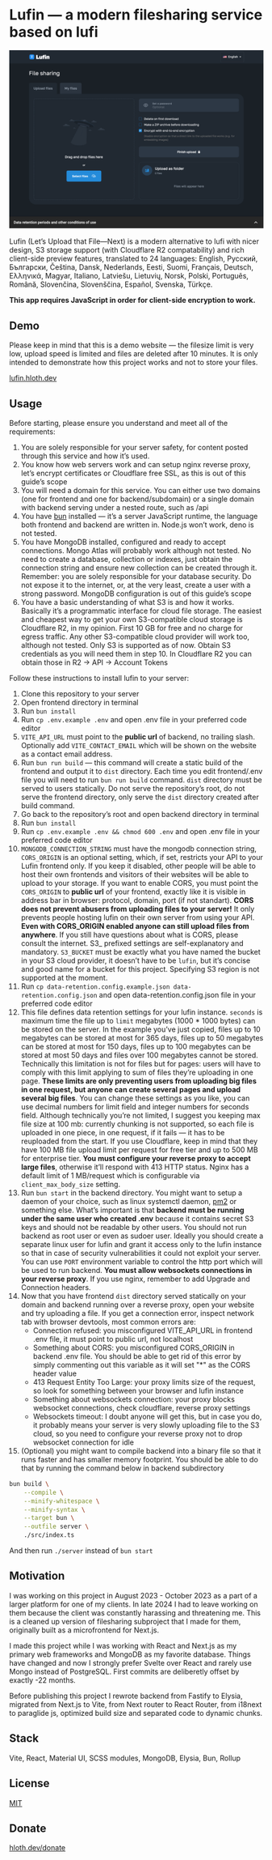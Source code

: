 # Lufin — a modern filesharing service based on lufi

![Screenshot](docs/screenshot.png)

Lufin (Let’s Upload that File—Next) is a modern alternative to lufi with nicer design, S3 storage support (with Cloudflare R2 compatability) and rich client-side preview features, translated to 24 languages: English, Русский, Български, Čeština, Dansk, Nederlands, Eesti, Suomi, Français, Deutsch, Ελληνικά, Magyar, Italiano, Latviešu, Lietuvių, Norsk, Polski, Português, Română, Slovenčina, Slovenščina, Español, Svenska, Türkçe.

**This app requires JavaScript in order for client-side encryption to work.**

## Demo

Please keep in mind that this is a demo website — the filesize limit is very low, upload speed is limited and files are deleted after 10 minutes. It is only intended to demonstrate how this project works and not to store your files.

[lufin.hloth.dev](https://lufin.hloth.dev)

## Usage

Before starting, please ensure you understand and meet all of the requirements:

1. You are solely responsible for your server safety, for content posted through this service and how it’s used.
2. You know how web servers work and can setup nginx reverse proxy, let’s encrypt certificates or Cloudflare free SSL, as this is out of this guide’s scope
3. You will need a domain for this service. You can either use two domains (one for frontend and one for backend/subdomain) or a single domain with backend serving under a nested route, such as /api
4. You have [bun](https://bun.sh) installed — it’s a server JavaScript runtime, the language both frontend and backend are written in. Node.js won’t work, deno is not tested.
5. You have MongoDB installed, configured and ready to accept connections. Mongo Atlas will probably work although not tested. No need to create a database, collection or indexes, just obtain the connection string and ensure new collection can be created through it. Remember: you are solely responsible for your database security. Do not expose it to the internet, or, at the very least, create a user with a strong password. MongoDB configuration is out of this guide’s scope
6. You have a basic understanding of what S3 is and how it works. Basically it’s a programmatic interface for cloud file storage. The easiest and cheapest way to get your own S3-compatible cloud storage is Cloudflare R2, in my opinion. First 10 GB for free and no charge for egress traffic. Any other S3-compatible cloud provider will work too, although not tested. Only S3 is supported as of now. Obtain S3 credentials as you will need them in step 10. In Cloudflare R2 you can obtain those in R2 -> API -> Account Tokens

Follow these instructions to install lufin to your server:

1. Clone this repository to your server
2. Open frontend directory in terminal
3. Run `bun install`
4. Run `cp .env.example .env` and open .env file in your preferred code editor
5. `VITE_API_URL` must point to the **public url** of backend, no trailing slash. Optionally add `VITE_CONTACT_EMAIL` which will be shown on the website as a contact email address.
6. Run `bun run build` — this command will create a static build of the frontend and output it to `dist` directory. Each time you edit frontend/.env file you will need to run `bun run build` command. `dist` directory must be served to users statically. Do not serve the repository’s root, do not serve the frontend directory, only serve the `dist` directory created after build command.
7. Go back to the repository’s root and open backend directory in terminal
8. Run `bun install`
9. Run `cp .env.example .env && chmod 600 .env` and open .env file in your preferred code editor
10. `MONGODB_CONNECTION_STRING` must have the mongodb connection string, `CORS_ORIGIN` is an optional setting, which, if set, restricts your API to your Lufin frontend only. If you keep it disabled, other people will be able to host their own frontends and visitors of their websites will be able to upload to your storage. If you want to enable CORS, you must point the `CORS_ORIGIN` to **public url** of your frontend, exactly like it is visible in address bar in browser: protocol, domain, port (if not standart). **CORS does not prevent abusers from uploading files to your server!** It only prevents people hosting lufin on their own server from using your API. **Even with CORS_ORIGIN enabled anyone can still upload files from anywhere**. If you still have questions about what is CORS, please consult the internet. S3_ prefixed settings are self-explanatory and mandatory. `S3_BUCKET` must be exactly what you have named the bucket in your S3 cloud provider, it doesn’t have to be `lufin`, but it’s concise and good name for a bucket for this project. Specifying S3 region is not supported at the moment.
11. Run `cp data-retention.config.example.json data-retention.config.json` and open data-retention.config.json file in your preferred code editor
12. This file defines data retention settings for your lufin instance. `seconds` is maximum time the file up to `limit` megabytes (1000 * 1000 bytes) can be stored on the server. In the example you’ve just copied, files up to 10 megabytes can be stored at most for 365 days, files up to 50 megabytes can be stored at most for 150 days, files up to 100 megabytes can be stored at most 50 days and files over 100 megabytes cannot be stored. Technically this limitation is not for files but for pages: users will have to comply with this limit applying to sum of files they’re uploading in one page. **These limits are only preventing users from uploading big files in one request, but anyone can create several pages and upload several big files**. You can change these settings as you like, you can use decimal numbers for limit field and integer numbers for seconds field. Although technically you’re not limited, I suggest you keeping max file size at 100 mb: currently chunking is not supported, so each file is uploaded in one piece, in one request, if it fails — it has to be reuploaded from the start. If you use Cloudflare, keep in mind that they have 100 MB file upload limit per request for free tier and up to 500 MB for enterprise tier. **You must configure your reverse proxy to accept large files**, otherwise it’ll respond with 413 HTTP status. Nginx has a default limit of 1 MB/request which is configurable via `client_max_body_size` setting.
13. Run `bun start` in the backend directory. You might want to setup a daemon of your choice, such as linux systemctl daemon, [pm2](https://pm2.io/) or something else. What’s important is that **backend must be running under the same user who created .env** because it contains secret S3 keys and should not be readable by other users. You should not run backend as root user or even as sudoer user. Ideally you should create a separate linux user for lufin and grant it access only to the lufin instance so that in case of security vulnerabilities it could not exploit your server. You can use `PORT` environment variable to control the http port which will be used to run backend. **You must allow websockets connections in your reverse proxy**. If you use nginx, remember to add Upgrade and Connection headers.
14. Now that you have frontend `dist` directory served statically on your domain and backend running over a reverse proxy, open your website and try uploading a file. If you get a connection error, inspect network tab with browser devtools, most common errors are:
    - Connection refused: you misconfigured VITE_API_URL in frontend .env file, it must point to public url, not localhost
    - Something about CORS: you misconfigured CORS_ORIGIN in backend .env file. You should be able to get rid of this error by simply commenting out this variable as it will set "*" as the CORS header value
    - 413 Request Entity Too Large: your proxy limits size of the request, so look for something between your browser and lufin instance
    - Something about websockets connection: your proxy blocks websocket connections, check cloudflare, reverse proxy settings
    - Websockets timeout: I doubt anyone will get this, but in case you do, it probably means your server is very slowly uploading file to the S3 cloud, so you need to configure your reverse proxy not to drop websocket connection for idle
15. (Optional) you might want to compile backend into a binary file so that it runs faster and has smaller memory footprint. You should be able to do that by running the command below in backend subdirectory
```bash
bun build \
	--compile \
	--minify-whitespace \
	--minify-syntax \
	--target bun \
	--outfile server \
	./src/index.ts
```
And then run `./server` instead of `bun start`

## Motivation

I was working on this project in August 2023 - October 2023 as a part of a larger platform for one of my clients. In late 2024 I had to leave working on them because the client was constantly harassing and threatening me. This is a cleaned up version of filesharing subproject that I made for them, originally built as a microfrontend for Next.js.

I made this project while I was working with React and Next.js as my primary web frameworks and MongoDB as my favorite database. Things have changed and now I strongly prefer Svelte over React and rarely use Mongo instead of PostgreSQL. First commits are deliberetly offset by exactly -22 months.

Before publishing this project I rewrote backend from Fastify to Elysia, migrated from Next.js to Vite, from Next router to React Router, from i18next to paraglide js, optimized build size and separated code to dynamic chunks.

## Stack

Vite, React, Material UI, SCSS modules, MongoDB, Elysia, Bun, Rollup

## License

[MIT](./LICENSE.md)

## Donate

[hloth.dev/donate](https://hloth.dev/donate)

